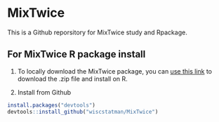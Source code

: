 # MixTwice

This is a Github reporsitory for MixTwice study and Rpackage.

## For MixTwice R package install

1. To locally download the MixTwice package, you can [use this link](https://github.com/wiscstatman/MixTwice/releases/tag/v1.1.1) to download the .zip file and install on R.

2. Install from Github

```R
install.packages("devtools")
devtools::install_github("wiscstatman/MixTwice")
```


